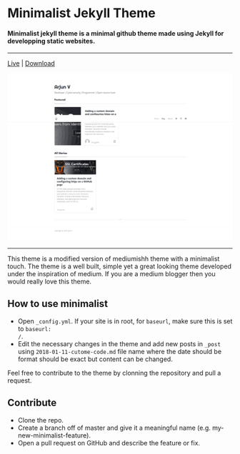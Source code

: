 # Minimalist Jekyll Theme

#### Minimalist jekyll theme is a minimal github theme made using Jekyll for developping static websites.

---
[Live](https://arjunvijanathakurup.me/blog/)  |  [Download](https://github.com/imarjunv/minimalist-jekyll-theme/archive/master.zip)


![GitHub Logo](./assets/images/minimalist-jekyll-theme.png)

---
This theme is a modified version of mediumishh theme with a minimalist touch.
The theme is a well built, simple yet a great looking theme developed under the inspiration of medium. If you are a medium blogger then you would really love this theme.

## How to use minimalist
* Open <code>_config.yml</code>. If your site is in root, for <code>baseurl</code>, make sure this is set to <code>baseurl: /</code>.
* Edit the necessary changes in the theme and add new posts in <code>_post</code> using <code>2018-01-11-cutome-code.md</code> file name where the date should be format should be exact but content can be changed.


Feel free to contribute to the theme by clonning the repository and pull a request.
## Contribute
* Clone the repo.
* Create a branch off of master and give it a meaningful name (e.g. my-new-minimalist-feature).
* Open a pull request on GitHub and describe the feature or fix.
